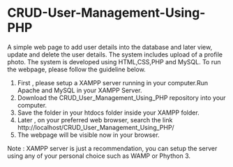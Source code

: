 # CRUD-User-Management-Using-PHP
A simple web page to add user details into the database and later view, update and delete the user details. 
The system includes upload of a profile photo. The system is developed using HTML,CSS,PHP and MySQL.
To run the webpage, please follow the guideline below.
1. First , please setup a XAMPP server running in your computer.Run Apache and MySQL in your XAMPP Server.
2. Download the CRUD_User_Management_Using_PHP repository into your computer.
3. Save the folder in your htdocs folder inside your XAMPP folder.
4. Later , on your preferred web browser, search the link http://localhost/CRUD_User_Management_Using_PHP/ 
5. The webpage will be visible now in your browser.

Note : XAMPP server is just a recommendation, you can setup the server using any of your personal choice such as WAMP or Phython 3.
